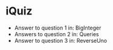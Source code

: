 # iQuiz
- Answer to question 1 in: BigInteger
- Answers to question 2 in: Queries
- Answer to question 3 in: ReverseUno
